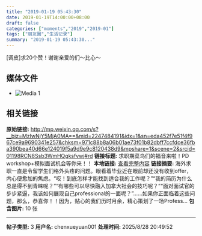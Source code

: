 ```yaml
---
title: "2019-01-19 05:43:30"
date: 2019-01-19T14:00:00+08:00
draft: false
categories: ["moments","2019","2019-01"]
tags: ["朋友圈","生活记录"]
summary: "2019-01-19 05:43:30..."
---
```


[调皮]求20个赞！谢谢亲爱的们～比心～

## 媒体文件

- ![Media 1](/Moments/photos/2019-01-19/201901190543300.jpg)

## 相关链接

**原始链接:** http://mp.weixin.qq.com/s?__biz=MzIwNjY5MjA0MA==&mid=2247484191&idx=1&sn=eda452f7e51f4f967ce9a9690341e257&chksm=971c88b8a06b01ae73f01b82dbff7ccfdce36fba390bea40d66e124019f5a9d9e9c8120438d9&mpshare=1&scene=2&srcid=01198RCN8Ssb3WmHQgksfvwj#rd
**链接标题:** 求职期菜鸟们的福音来啦！PD workshop+模拟面试机会等你来！！
**本地链接:** [查看完整内容](/link_content/2019/01/2019-01-19-4/link_content/)
**链接摘要:** 海外求职一直是令留学生们格外头疼的问题。眼看着毕业近在眼前却还没有收到offer，内心便愈加的焦虑。“哎！到底怎样才能找到适合我的工作呢？”“我的简历为什么总是得不到青睐呢？”“有哪些可以尽快融入加拿大社会的技巧呢？”“面对面试官的步步紧逼，我该如何展现自己professional的一面呢？”......如果你正面临着这些问题，那么，恭喜你！！因为，贴心的我们历时月余，精心策划了一场Profess...
**包含图片:** 10 张

---

**帖子类型:** 3
**用户名:** chenxueyuan001
**处理时间:** 2025/8/28 20:49:52